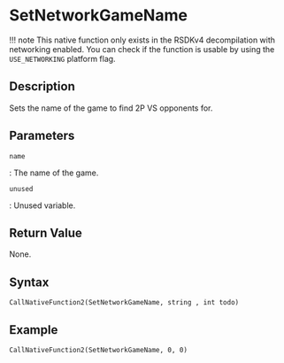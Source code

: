 # SetNetworkGameName

!!! note
    This native function only exists in the RSDKv4 decompilation with networking enabled. You can check if the function is usable by using the `USE_NETWORKING` platform flag.

## Description
Sets the name of the game to find 2P VS opponents for.

## Parameters
`name`

:   The name of the game.

`unused`

:   Unused variable.

## Return Value
None.

## Syntax
```
CallNativeFunction2(SetNetworkGameName, string , int todo)
```

## Example
```
CallNativeFunction2(SetNetworkGameName, 0, 0)
```
